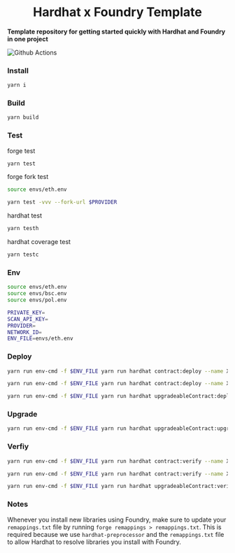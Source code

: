 # <h1 align="center"> Hardhat x Foundry Template </h1>

**Template repository for getting started quickly with Hardhat and Foundry in one project**

![Github Actions](https://github.com/devanonon/hardhat-foundry-template/workflows/test/badge.svg)

### Install

```bash
yarn i
```

### Build

```bash
yarn build
```

### Test
forge test
```bash
yarn test
```

forge fork test
```bash
source envs/eth.env

yarn test -vvv --fork-url $PROVIDER
```

hardhat test
```bash
yarn testh
```

hardhat coverage test
```bash
yarn testc
```

### Env

```bash
source envs/eth.env
source envs/bsc.env
source envs/pol.env

PRIVATE_KEY=
SCAN_API_KEY=
PROVIDER=
NETWORK_ID=
ENV_FILE=envs/eth.env
```

### Deploy

```bash
yarn run env-cmd -f $ENV_FILE yarn run hardhat contract:deploy --name XenBox2 --gas-price 3 --args '[]' --network $NETWORK_ID

yarn run env-cmd -f $ENV_FILE yarn run hardhat contract:deploy --name XenBoxHelper --gas-price 350 --args '[]' --network $NETWORK_ID

yarn run env-cmd -f $ENV_FILE yarn run hardhat upgradeableContract:deploy --name XenBoxUpgradeable --gas-price 3 --args '[]' --network $NETWORK_ID
```

### Upgrade

```bash
yarn run env-cmd -f $ENV_FILE yarn run hardhat upgradeableContract:upgrade --proxy-name XenBoxUpgradeable --impl-name XenBoxUpgradeable --gas-price 3 --network $NETWORK_ID
```

### Verfiy
```bash
yarn run env-cmd -f $ENV_FILE yarn run hardhat contract:verify --name XenBox2 --args '[]' --network $NETWORK_ID

yarn run env-cmd -f $ENV_FILE yarn run hardhat contract:verify --name XenBoxHelper --args '[]' --network $NETWORK_ID

yarn run env-cmd -f $ENV_FILE yarn run hardhat upgradeableContract:verify --name XenBoxUpgradeable --args '[]' --network $NETWORK_ID
```

### Notes

Whenever you install new libraries using Foundry, make sure to update your `remappings.txt` file by running `forge remappings > remappings.txt`. This is required because we use `hardhat-preprocessor` and the `remappings.txt` file to allow Hardhat to resolve libraries you install with Foundry.
